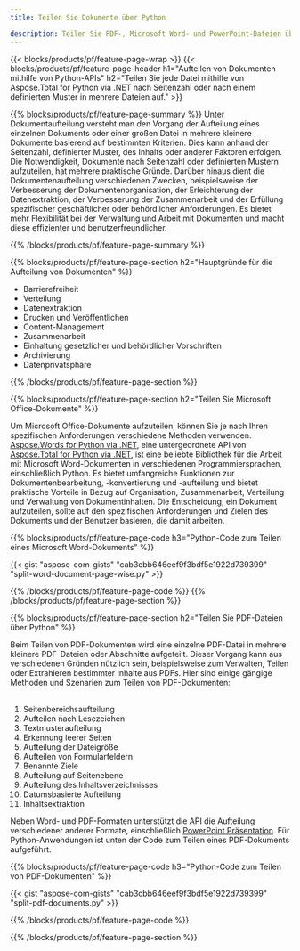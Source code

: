 ```yaml
---
title: Teilen Sie Dokumente über Python 

description: Teilen Sie PDF-, Microsoft Word- und PowerPoint-Dateien über Ihre Python-Anwendung. Teilen Sie das Dokument nach Seitenzahl oder einem vordefinierten Muster auf.
---
```


{{< blocks/products/pf/feature-page-wrap >}}
{{< blocks/products/pf/feature-page-header h1="Aufteilen von Dokumenten mithilfe von Python-APIs" h2="Teilen Sie jede Datei mithilfe von Aspose.Total for Python via .NET nach Seitenzahl oder nach einem definierten Muster in mehrere Dateien auf." >}}

{{% blocks/products/pf/feature-page-summary %}}
Unter Dokumentaufteilung versteht man den Vorgang der Aufteilung eines einzelnen Dokuments oder einer großen Datei in mehrere kleinere Dokumente basierend auf bestimmten Kriterien. Dies kann anhand der Seitenzahl, definierter Muster, des Inhalts oder anderer Faktoren erfolgen. Die Notwendigkeit, Dokumente nach Seitenzahl oder definierten Mustern aufzuteilen, hat mehrere praktische Gründe. Darüber hinaus dient die Dokumentenaufteilung verschiedenen Zwecken, beispielsweise der Verbesserung der Dokumentenorganisation, der Erleichterung der Datenextraktion, der Verbesserung der Zusammenarbeit und der Erfüllung spezifischer geschäftlicher oder behördlicher Anforderungen. Es bietet mehr Flexibilität bei der Verwaltung und Arbeit mit Dokumenten und macht diese effizienter und benutzerfreundlicher.

{{% /blocks/products/pf/feature-page-summary  %}}

{{% blocks/products/pf/feature-page-section  h2="Hauptgründe für die Aufteilung von Dokumenten" %}}

- Barrierefreiheit
- Verteilung
- Datenextraktion
- Drucken und Veröffentlichen
- Content-Management
- Zusammenarbeit
- Einhaltung gesetzlicher und behördlicher Vorschriften
- Archivierung
- Datenprivatsphäre

{{% /blocks/products/pf/feature-page-section %}}

{{% blocks/products/pf/feature-page-section  h2="Teilen Sie Microsoft Office-Dokumente" %}}

Um Microsoft Office-Dokumente aufzuteilen, können Sie je nach Ihren spezifischen Anforderungen verschiedene Methoden verwenden. [Aspose.Words for Python via .NET](https://products.aspose.com/words/python-net/), eine untergeordnete API von [Aspose.Total for Python via .NET](https://products.aspose.com/total/python-net/), ist eine beliebte Bibliothek für die Arbeit mit Microsoft Word-Dokumenten in verschiedenen Programmiersprachen, einschließlich Python. Es bietet umfangreiche Funktionen zur Dokumentenbearbeitung, -konvertierung und -aufteilung und bietet praktische Vorteile in Bezug auf Organisation, Zusammenarbeit, Verteilung und Verwaltung von Dokumentinhalten. Die Entscheidung, ein Dokument aufzuteilen, sollte auf den spezifischen Anforderungen und Zielen des Dokuments und der Benutzer basieren, die damit arbeiten.  <br />

{{% blocks/products/pf/feature-page-code h3="Python-Code zum Teilen eines Microsoft Word-Dokuments" %}}

{{< gist "aspose-com-gists" "cab3cbb646eef9f3bdf5e1922d739399" "split-word-document-page-wise.py" >}}

{{% /blocks/products/pf/feature-page-code  %}}
{{% /blocks/products/pf/feature-page-section %}}

{{% blocks/products/pf/feature-page-section  h2="Teilen Sie PDF-Dateien über Python" %}}

Beim Teilen von PDF-Dokumenten wird eine einzelne PDF-Datei in mehrere kleinere PDF-Dateien oder Abschnitte aufgeteilt. Dieser Vorgang kann aus verschiedenen Gründen nützlich sein, beispielsweise zum Verwalten, Teilen oder Extrahieren bestimmter Inhalte aus PDFs. Hier sind einige gängige Methoden und Szenarien zum Teilen von PDF-Dokumenten:<br /><br />

1. Seitenbereichsaufteilung
1. Aufteilen nach Lesezeichen
1. Textmusteraufteilung
1. Erkennung leerer Seiten
1. Aufteilung der Dateigröße
1. Aufteilen von Formularfeldern
1. Benannte Ziele
1. Aufteilung auf Seitenebene
1. Aufteilung des Inhaltsverzeichnisses
1. Datumsbasierte Aufteilung
1. Inhaltsextraktion

Neben Word- und PDF-Formaten unterstützt die API die Aufteilung verschiedener anderer Formate, einschließlich [PowerPoint Präsentation](https://products.aspose.com/total/de/python-net/split/pptx/). Für Python-Anwendungen ist unten der Code zum Teilen eines PDF-Dokuments aufgeführt.


{{% blocks/products/pf/feature-page-code h3="Python-Code zum Teilen von PDF-Dokumenten" %}}

{{< gist "aspose-com-gists" "cab3cbb646eef9f3bdf5e1922d739399" "split-pdf-documents.py" >}}

{{% /blocks/products/pf/feature-page-code  %}}

{{% /blocks/products/pf/feature-page-section %}}